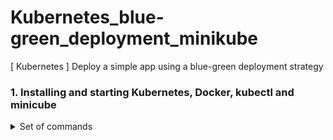 # Kubernetes_blue-green_deployment_minikube
[ Kubernetes ] Deploy a simple app using a blue-green deployment strategy


### 1. Installing and starting Kubernetes, Docker, kubectl and minicube

<details markdown=1><summary markdown="span">Set of commands</summary>
```
sudo su

cat <<EOF > /etc/yum.repos.d/kubernetes.repo
[kubernetes]
name=Kubernetes
baseurl=https://packages.cloud.google.com/yum/repos/kubernetes-el7-x86_64
enabled=1
gpgcheck=1
repo_gpgcheck=1
gpgkey=https://packages.cloud.google.com/yum/doc/yum-key.gpg https://packages.cloud.google.com/yum/doc/rpm-package-key.gpg
EOF
```
```
yum install -y kubectl
```
```
curl -LO https://storage.googleapis.com/minikube/releases/latest/minikube-linux-amd64
sudo install minikube-linux-amd64 /usr/local/bin/minikube
```
```
su ec2-user # switch to your standard user

sudo yum install docker

sudo usermod -aG docker $USER && newgrp docker

sudo systemctl enable docker

sudo systemctl start docker

sudo reboot
```
<details/>

```
minikube start
```

<img width="1024" alt="Screenshot 2023-03-01 at 14 38 28" src="https://user-images.githubusercontent.com/104728608/222172364-fde0d4c1-5538-4b04-a480-03e3293b1e42.png">

### 2. 

deployment-blue.yaml

``` yaml
apiVersion: apps/v1
kind: Deployment
metadata:
  name: k8s-boot-demo-deployment-blue
spec:
  replicas: 3
  strategy:
    type: RollingUpdate
  selector:
    matchLabels:
      app: k8s-boot-demo
      version: v1
      color: blue
  template:
    metadata:
      labels:
        app: k8s-boot-demo
        version: v1
        color: blue
    spec:
      containers:
        - name: k8s-boot-demo
          image: sivaprasadreddy/k8s-boot-demo:v1
          imagePullPolicy: Always
          ports:
            - containerPort: 8080
```

service-live.yaml

``` yaml
apiVersion: v1
kind: Service
metadata:
  name: k8s-boot-demo-service
spec:
  type: NodePort
  selector:
    app: k8s-boot-demo
    version: v1
  ports:
    - name: app-port-mapping
      protocol: TCP
      port: 8080
      targetPort: 8080
      nodePort: 30090
```


```
kubectl apply -f deployment-blue.yaml
kubectl apply -f service-live.yaml
minikube ip
192.168.49.2
curl 192.168.49.2:30090/api/info
```

<img width="1024" alt="Screenshot 2023-03-01 at 15 32 03" src="https://user-images.githubusercontent.com/104728608/222186758-f5a1ccbc-5f98-461a-951c-d2c8e63cbabb.png">


deployment-green.yaml

``` yaml
apiVersion: apps/v1
kind: Deployment
metadata:
  name: k8s-boot-demo-deployment-green
spec:
  replicas: 3
  strategy:
    type: RollingUpdate
  selector:
    matchLabels:
      app: k8s-boot-demo
      version: v2
      color: green
  template:
    metadata:
      labels:
        app: k8s-boot-demo
        version: v2
        color: green
    spec:
      containers:
        - name: k8s-boot-demo
          image: sivaprasadreddy/k8s-boot-demo:v2
          imagePullPolicy: Always
          ports:
            - containerPort: 8080
```

service-preprod.yaml

``` yaml
apiVersion: v1
kind: Service
metadata:
  name: k8s-boot-demo-service-preprod
spec:
  type: NodePort
  selector:
    app: k8s-boot-demo
    version: v2
  ports:
    - name: app-port-mapping
      protocol: TCP
      port: 8080
      targetPort: 8080
      nodePort: 30092
```

```
kubectl apply -f deployment-green.yaml
kubectl apply -f service-preprod.yaml
kubectl get all
minikube ip
192.168.49.2
curl 192.168.49.2:30090/api/info
{"hostName":"k8s-boot-demo-deployment-blue-7459fc4bd8-rk8kt","app":"K8S SpringBoot Demo","version":"v1"}
$ curl 192.168.99.103:30092/api/info
{"version":"v2","app":"K8S SpringBoot Demo","hostName":"k8s-boot-demo-deployment-green-d7b94fdc5-5xxgw"}
```

<img width="1024" alt="Screenshot 2023-03-01 at 15 49 31" src="https://user-images.githubusercontent.com/104728608/222191512-33271011-a36e-4d44-8772-8b52407f2fd0.png">

service-live.yaml

``` yaml
apiVersion: v1
kind: Service
metadata:
  name: k8s-boot-demo-service
spec:
  type: NodePort
  selector:
    app: k8s-boot-demo
    version: v2
  ports:
    - name: app-port-mapping
      protocol: TCP
      port: 8080
      targetPort: 8080
      nodePort: 30090
```

<img width="1024" alt="Screenshot 2023-03-01 at 16 16 00" src="https://user-images.githubusercontent.com/104728608/222199260-2aff1fea-1bb2-4272-bdd5-c36753ba1c18.png">

``` 
kubectl apply -f service-live.yaml
minikube ip
192.168.49.2
curl 192.168.49.2:30090/api/info
curl 192.168.49.2:30092/api/info
```

<img width="1024" alt="Screenshot 2023-03-01 at 16 04 42" src="https://user-images.githubusercontent.com/104728608/222195794-15e3da98-2862-46a7-8f77-e9b3dc8ee11b.png">



